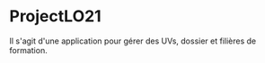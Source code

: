 ProjectLO21
===========

Il s'agit d'une application pour gérer des UVs, dossier et filières de formation.
